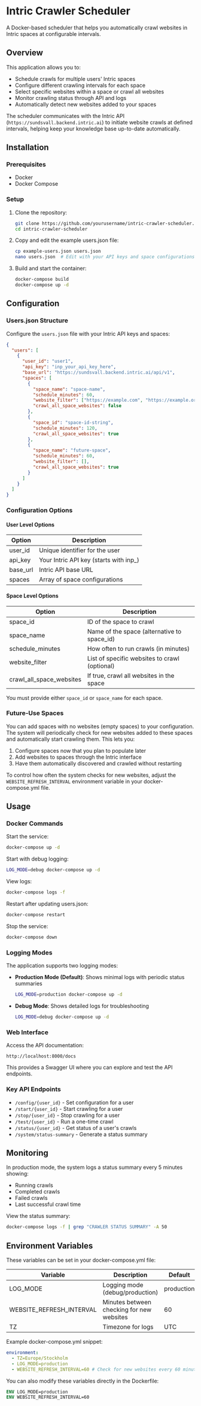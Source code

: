 # Intric Crawler Scheduler

A Docker-based scheduler that helps you automatically crawl websites in Intric spaces at configurable intervals.

## Overview

This application allows you to:

- Schedule crawls for multiple users' Intric spaces
- Configure different crawling intervals for each space
- Select specific websites within a space or crawl all websites
- Monitor crawling status through API and logs
- Automatically detect new websites added to your spaces

The scheduler communicates with the Intric API (`https://sundsvall.backend.intric.ai`) to initiate website crawls at defined intervals, helping keep your knowledge base up-to-date automatically.

## Installation

### Prerequisites

- Docker
- Docker Compose

### Setup

1. Clone the repository:

   ```bash
   git clone https://github.com/yourusername/intric-crawler-scheduler.git
   cd intric-crawler-scheduler
   ```

2. Copy and edit the example users.json file:

   ```bash
   cp example-users.json users.json
   nano users.json  # Edit with your API keys and space configurations
   ```

3. Build and start the container:
   ```bash
   docker-compose build
   docker-compose up -d
   ```

## Configuration

### Users.json Structure

Configure the `users.json` file with your Intric API keys and spaces:

```json
{
  "users": [
    {
      "user_id": "user1",
      "api_key": "inp_your_api_key_here",
      "base_url": "https://sundsvall.backend.intric.ai/api/v1",
      "spaces": [
        {
          "space_name": "space-name",
          "schedule_minutes": 60,
          "website_filter": ["https://example.com", "https://example.org"],
          "crawl_all_space_websites": false
        },
        {
          "space_id": "space-id-string",
          "schedule_minutes": 120,
          "crawl_all_space_websites": true
        },
        {
          "space_name": "future-space",
          "schedule_minutes": 60,
          "website_filter": [],
          "crawl_all_space_websites": true
        }
      ]
    }
  ]
}
```

### Configuration Options

#### User Level Options

| Option   | Description                             |
| -------- | --------------------------------------- |
| user_id  | Unique identifier for the user          |
| api_key  | Your Intric API key (starts with inp\_) |
| base_url | Intric API base URL                     |
| spaces   | Array of space configurations           |

#### Space Level Options

| Option                   | Description                                   |
| ------------------------ | --------------------------------------------- |
| space_id                 | ID of the space to crawl                      |
| space_name               | Name of the space (alternative to space_id)   |
| schedule_minutes         | How often to run crawls (in minutes)          |
| website_filter           | List of specific websites to crawl (optional) |
| crawl_all_space_websites | If true, crawl all websites in the space      |

You must provide either `space_id` or `space_name` for each space.

### Future-Use Spaces

You can add spaces with no websites (empty spaces) to your configuration. The system will periodically check for new websites added to these spaces and automatically start crawling them. This lets you:

1. Configure spaces now that you plan to populate later
2. Add websites to spaces through the Intric interface
3. Have them automatically discovered and crawled without restarting

To control how often the system checks for new websites, adjust the `WEBSITE_REFRESH_INTERVAL` environment variable in your docker-compose.yml file.

## Usage

### Docker Commands

Start the service:

```bash
docker-compose up -d
```

Start with debug logging:

```bash
LOG_MODE=debug docker-compose up -d
```

View logs:

```bash
docker-compose logs -f
```

Restart after updating users.json:

```bash
docker-compose restart
```

Stop the service:

```bash
docker-compose down
```

### Logging Modes

The application supports two logging modes:

- **Production Mode (Default)**: Shows minimal logs with periodic status summaries

  ```bash
  LOG_MODE=production docker-compose up -d
  ```

- **Debug Mode**: Shows detailed logs for troubleshooting
  ```bash
  LOG_MODE=debug docker-compose up -d
  ```

### Web Interface

Access the API documentation:

```
http://localhost:8000/docs
```

This provides a Swagger UI where you can explore and test the API endpoints.

### Key API Endpoints

- `/config/{user_id}` - Set configuration for a user
- `/start/{user_id}` - Start crawling for a user
- `/stop/{user_id}` - Stop crawling for a user
- `/test/{user_id}` - Run a one-time crawl
- `/status/{user_id}` - Get status of a user's crawls
- `/system/status-summary` - Generate a status summary

## Monitoring

In production mode, the system logs a status summary every 5 minutes showing:

- Running crawls
- Completed crawls
- Failed crawls
- Last successful crawl time

View the status summary:

```bash
docker-compose logs -f | grep "CRAWLER STATUS SUMMARY" -A 50
```

## Environment Variables

These variables can be set in your docker-compose.yml file:

| Variable                 | Description                               | Default    |
| ------------------------ | ----------------------------------------- | ---------- |
| LOG_MODE                 | Logging mode (debug/production)           | production |
| WEBSITE_REFRESH_INTERVAL | Minutes between checking for new websites | 60         |
| TZ                       | Timezone for logs                         | UTC        |

Example docker-compose.yml snippet:

```yaml
environment:
  - TZ=Europe/Stockholm
  - LOG_MODE=production
  - WEBSITE_REFRESH_INTERVAL=60 # Check for new websites every 60 minutes
```

You can also modify these variables directly in the Dockerfile:

```dockerfile
ENV LOG_MODE=production
ENV WEBSITE_REFRESH_INTERVAL=60
```
